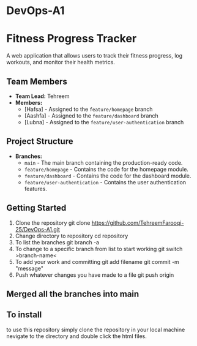 # DevOps-A1
# Fitness Progress Tracker
A web application that allows users to track their fitness progress, log workouts, and monitor their health metrics.

## Team Members

- **Team Lead:** Tehreem
- **Members:**
  - [Hafsa] - Assigned to the `feature/homepage` branch
  - [Aashfa] - Assigned to the `feature/dashboard` branch
  - [Lubna] - Assigned to the `feature/user-authentication` branch

## Project Structure

- **Branches:**
  - `main` - The main branch containing the production-ready code.
  - `feature/homepage` - Contains the code for the homepage module.
  - `feature/dashboard` - Contains the code for the dashboard module.
  - `feature/user-authentication` - Contains the user authentication features.

## Getting Started
1. Clone the repository
   git clone https://github.com/TehreemFarooqi-25/DevOps-A1.git
2. Change directory to repository
   cd repository
3. To list the branches
   git branch -a
4. To change to a specific branch from list to start working 
   git switch >branch-name<
5. To add your work and committing
   git add filename
   git commit -m "message"
6. Push whatever changes you have made to a file
   git push origin <branch-name>

## Merged all the branches into main
## To install 
to use this repository simply clone the repository in your local machine
nevigate to the directory and double click the html files.
